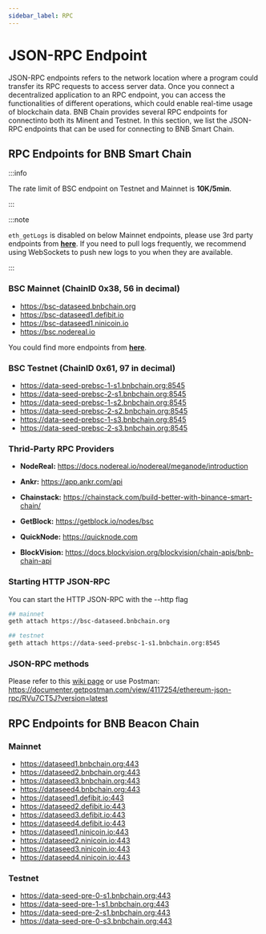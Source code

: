 ```yaml
---
sidebar_label: RPC
---
```


# JSON-RPC Endpoint

JSON-RPC endpoints refers to the network location where a program could transfer its RPC requests to access server data. Once you connect a decentralized application to an RPC endpoint, you can access the functionalities of different operations, which could enable real-time usage of blockchain data. BNB Chain provides several RPC endpoints for connectinto both its Minent and Testnet. In this section, we list the JSON-RPC endpoints that can be used for connecting to BNB Smart Chain.

## RPC Endpoints for BNB Smart Chain 

:::info

The rate limit of BSC endpoint on Testnet and Mainnet is **10K/5min**.

:::

:::note

`eth_getLogs` is disabled on below Mainnet endpoints, please use 3rd party endpoints from **[here](https://chainlist.org/chain/56)**.
If you need to pull logs frequently, we recommend using WebSockets to push new logs to you when they are available.

:::

### BSC Mainnet (ChainID 0x38, 56 in decimal)

* https://bsc-dataseed.bnbchain.org
* https://bsc-dataseed1.defibit.io
* https://bsc-dataseed1.ninicoin.io
* https://bsc.nodereal.io

You could find more endpoints from **[here](https://chainlist.org/chain/56)**.

### BSC Testnet (ChainID 0x61, 97 in decimal)

* https://data-seed-prebsc-1-s1.bnbchain.org:8545
* https://data-seed-prebsc-2-s1.bnbchain.org:8545
* https://data-seed-prebsc-1-s2.bnbchain.org:8545
* https://data-seed-prebsc-2-s2.bnbchain.org:8545
* https://data-seed-prebsc-1-s3.bnbchain.org:8545
* https://data-seed-prebsc-2-s3.bnbchain.org:8545

### Thrid-Party RPC Providers

<!--* [Moralis](https://moralis.io/): <https://moralis.io/speedy-nodes/>-->

* **NodeReal:** <https://docs.nodereal.io/nodereal/meganode/introduction>

* **Ankr:** <https://app.ankr.com/api>

* **Chainstack:** <https://chainstack.com/build-better-with-binance-smart-chain/>

* **GetBlock:** <https://getblock.io/nodes/bsc>

* **QuickNode:** <https://quicknode.com>
  
* **BlockVision:** <https://docs.blockvision.org/blockvision/chain-apis/bnb-chain-api>

### Starting HTTP JSON-RPC

You can start the HTTP JSON-RPC with the --http flag
```bash
## mainnet
geth attach https://bsc-dataseed.bnbchain.org

## testnet
geth attach https://data-seed-prebsc-1-s1.bnbchain.org:8545
```

### JSON-RPC methods

Please refer to this [wiki page](https://github.com/ethereum/wiki/wiki/JSON-RPC) or use Postman: <https://documenter.getpostman.com/view/4117254/ethereum-json-rpc/RVu7CT5J?version=latest>

## RPC Endpoints for BNB Beacon Chain

### Mainnet

* https://dataseed1.bnbchain.org:443
* https://dataseed2.bnbchain.org:443
* https://dataseed3.bnbchain.org:443
* https://dataseed4.bnbchain.org:443
* https://dataseed1.defibit.io:443
* https://dataseed2.defibit.io:443
* https://dataseed3.defibit.io:443
* https://dataseed4.defibit.io:443
* https://dataseed1.ninicoin.io:443
* https://dataseed2.ninicoin.io:443
* https://dataseed3.ninicoin.io:443
* https://dataseed4.ninicoin.io:443

### Testnet

*  https://data-seed-pre-0-s1.bnbchain.org:443
*  https://data-seed-pre-1-s1.bnbchain.org:443
*  https://data-seed-pre-2-s1.bnbchain.org:443
*  https://data-seed-pre-0-s3.bnbchain.org:443
